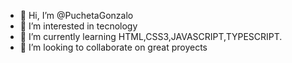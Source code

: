 - 👋 Hi, I’m @PuchetaGonzalo
- 👀 I’m interested in tecnology
- 🌱 I’m currently learning HTML,CSS3,JAVASCRIPT,TYPESCRIPT.
- 💞️ I’m looking to collaborate on great proyects

<!---
PuchetaGonzalo/PuchetaGonzalo is a ✨ special ✨ repository because its `README.md` (this file) appears on your GitHub profile.
You can click the Preview link to take a look at your changes.
--->

